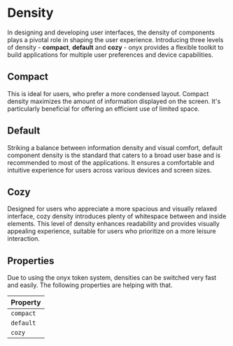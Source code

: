 # Density

In designing and developing user interfaces, the density of components plays a pivotal role in shaping the user experience. Introducing three levels of density - **compact**, **default** and **cozy** - onyx provides a flexible toolkit to build applications for multiple user preferences and device capabilities.

## Compact

This is ideal for users, who prefer a more condensed layout. Compact density maximizes the amount of information displayed on the screen. It's particularly beneficial for offering an efficient use of limited space.

## Default

Striking a balance between information density and visual comfort, default component density is the standard that caters to a broad user base and is recommended to most of the applications. It ensures a comfortable and intuitive experience for users across various devices and screen sizes.

## Cozy

Designed for users who appreciate a more spacious and visually relaxed interface, cozy density introduces plenty of whitespace between and inside elements. This level of density enhances readability and provides visually appealing experience, suitable for users who prioritize on a more leisure interaction.

## Properties

Due to using the onyx token system, densities can be switched very fast and easily. The following properties are helping with that.

| Property  |
| --------- |
| `compact` |
| `default` |
| `cozy`    |
